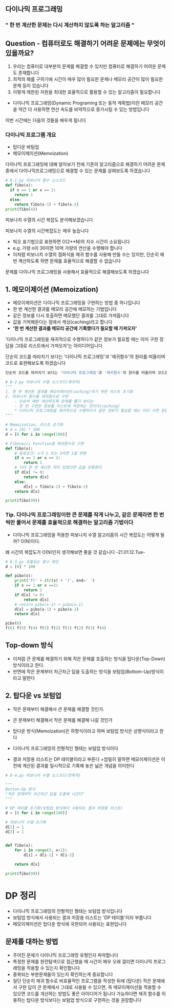 ## 다이나믹 프로그래밍
### " 한 번 계산한 문제는 다시 계산하지 않도록 하는 알고리즘 "

## Question - 컴퓨터로도 해결하기 어려운 문제에는 무엇이 있을까요?

1. 우리는 컴퓨터로 대부분의 문제를 해결할 수 있지만 컴퓨터로 해결하기 어려운 문제도 존재합니다
2. 최적의 해를 구하기에 시간이 매우 많이 필요한 문제나 메모리 공간이 많이 필요한 문제 등이 있습니다
3. 이렇게 제한된 자원을 최대한 효율적으로 활용할 수 있는 알고리즘이 필요합니다
+ 다이나믹 프로그래밍(Dynamic Programing 또는 동적 계획법)이란 메모리 공간을 약간 더 사용하면 연산 속도를 비약적으로 증가시킬 수 있는 방법입니다

이번 시간에는 다음의 것들을 배우게 됩니다

### 다이나믹 프로그램 개요
+ 탑다운 바텀업
+ 메모이제이션(Memoization)

다이나믹 프로그래밍에 대해 알아보기 전에 기존의 알고리즘으로 해결하기 어려운 문제 중에서 다이나믹프로그래밍으로 해결할 수 있는 문제를 살펴보도록 하겠습니다

```python
# 8-1.py 피보나치 함수 소스코드 
def fibo(x): 
  if x == 1 or x == 2: 
    return 1 
  else: 
    return fibo(x-1) + fibo(x-2) 
print(fibo(4))
```

피보나치 수열의 시간 복잡도 분석해보겠습니다

피보나치 수열의 시간복잡도는 매우 높습니다
+ 빅오 표기법으로 표현하면 O(2**N)의 지수 시간이 소요됩니다
+ e.g. 가령 n이 30이면 10억 가량의 연산을 수행해야 합니다
+ 이처럼 피보나치 수열의 점화식을 재귀 함수를 사용해 만들 수는 있지만, 단순히 매번 계산하도록 하면 문제를 효율적으로 해결할 수 없습니다

문제를 다이나믹 프로그래밍을 사용해서 효율적으로 해결해보도록 하겠습니다

## 1. 메모이제이션 (Memoization)
+ 메모이제이션은 다이나믹 프로그래밍을 구현하는 방법 중 하나입니다
+ 한 번 계산한 결과를 메모리 공간에 메모하는 기법입니다
+ 같은 정보를 다시 호출하면 메모했던 결과를 그대로 가져옵니다
+ 값을 기억해둔다는 점에서 캐싱(caching)라고 합니다
+ **'한 번 계산한 결과를 메모리 공간에 기록했다가 필요할 때 가져오자'**

'다이나믹 프로그래밍을 재귀적으로 수행하다가 같은 정보가 필요할 때는 이미 구한 정답을 그대로 리스트에서 가져오자'는 아이디어입니다

단순히 코드를 따라치기 보다는 '다이나믹 프로그래밍'과 '재귀함수'의 원리를 떠올리며 코드로 표현해보도록 하겠습니다

```python
단순히 코드를 따라치기 보다는 '다이나믹 프로그래밍'과 '재귀함수'의 원리를 떠올리며 코드로 표현해보도록 하겠습니다

# 8-2.py 피보나치 수열 소스코드(재귀적)
"""
1. 한 번 계산된 결과를 메모이제이션(caching)하기 위한 리스트 초기화
2. 피보나치 함수를 재귀함수로 구현
    - 단순히 매번 계산하도록 문제를 풀기 보다는
    - 한 번 구현한 정보를 리스트에 저장하는 것이다(caching)
    * 다이나믹 프로그래밍을 재귀적으로 수행하다가 같은 정보가 필요할 때는 이미 구한 정답을 리스트로 부터 가져오면 된다
"""

# Memoization, 리스트 초기화
# d = [0] * 100
d = [0 for i in range(100)]

# Fibonacci Function을 재귀함수로 구현
def fibo(x):
    # 종료조건: x가 1 또는 2라면 1을 반환
    if x == 1 or x == 2:
        return 1
    # 이미 한 번 계산한 적이 있었다면 값을 반환한다
    if d[x] != 0:
        return d[x]
    else:
        d[x] = fibo(x-1) + fibo(x-2)
    return d[x]

print(fibo(99))
```
### Tip. 다이나믹 프로그래밍이란 큰 문제를 작게 나누고, 같은 문제라면 한 번씩만 풀어서 문제를 효율적으로 해결하는 알고리즘 기법이다

+ 다이나믹 프로그래밍을 적용한 피보나치 수열 알고리즘의 시간 복잡도는 어떻게 될까? O(N)이다.

왜 시간의 복잡도가 O(N)인지 생각해보면 좋을 것 같습니다 -21.01.12.Tue-

```python
# 8-3.py 호출되는 함수 확인
d = [0] * 100

def pibo(x):
    print('f(' + str(x) + ')', end=' ')
    if x == 1 or x ==2:
        return 1
    if d[x] != 0:
        return d[x]
    # return pibo(x-2) + pibo(x-1)
    d[x] = pibo(x-1) + pibo(x-2)
    return d[x]

pibo(6)
f(6) f(5) f(4) f(3) f(2) f(1) f(2) f(3) f(4)
```

## Top-down 방식
+ 이처럼 큰 문제를 해결하기 위해 작은 문제를 호출하는 방식을 탑다운(Top-Down)방식이라고 한다.
+ 반면에 작은 문제부터 차근차근 답을 도출하는 방식을 보텀업(Bottom-Up)방식이라고 말한다
## 2. 탑다운 vs 보텀업
+ 작은 문제부터 해결해서 큰 문제를 해결할 것인가.
+ 큰 문제부터 해결해서 작은 문제를 해결해 나갈 것인가

+ 탑다운 방식(Memoization)은 하향식이라고 하며 보텀업 방식은 상향식이라고 한다
+ 다이나믹 프로그래밍의 전형적인 형태는 보텀업 방식이다
+ 결과 저장용 리스트는 DP 테이블이라고 부른다
+엄밀히 말하면 메모이제이션은 이전에 계산된 결과를 일시적으로 기록해 놓은 넓은 개념을 의미한다

```python
# 8-4.py 피보나치 수열 소스코드(반복적)

"""
Botton-Up 방식
"작은 문제부터 차근차근 답을 도출해 나간다"
"""

# DP 테이블 초기화(보텀업 방식에서 사용되는 결과 저장용 리스트)
d = [0 for i in range(100)]

# 피보나치 수열 초기화
d[1] = 1
d[2] = 1


def fibo(x):
    for i in range(3, x+1):
        d[i] = d[i-1] + d[i-2]

    return d[x]

print(fibo(99))
```

# DP 정리
+ 다이나믹 프로그래밍의 전형적인 형태는 보텀업 방식입니다
+ 보텀업 방식에서 사용되는 결과 저장용 리스트는 'DP 테이블'이라 부릅니다
+ 메모이제이션은 탑다운 방식에 국한되어 사용되는 표현입니다
## 문제를 대하는 방법
+ 주어진 문제가 다이나믹 프로그래밍 유형인지 파악합니다
+ 특정한 문제를 완전탐색으로 접근했을 때 시간이 매우 오래 걸리면 다이나믹 프로그래밍을 적용할 수 있는지 확인합니다
+ 중복되는 부분문제들이 있는지 확인하는게 중요합니다
+ 일단 단순히 재귀 함수로 비효율적인 프로그램을 작성한 뒤에 (탑다운) 작은 문제에서 구한 답이 큰 문제에서 그대로 사용될 수 있으면, 즉 메모이제이션을 적용할 수 있으면 코드를 개선하는 방법도 좋은 아이디어가 됩니다
가능하다면 재귀 함수를 이용하는 탑다운 방식보다는 보텀업 방식으로 구현하는 것을 권장합니다




